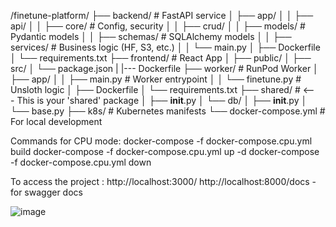 /finetune-platform/
├── backend/            # FastAPI service
│   ├── app/
│   │   ├── api/
│   │   ├── core/       # Config, security
│   │   ├── crud/
│   │   ├── models/     # Pydantic models
│   │   ├── schemas/    # SQLAlchemy models
│   │   ├── services/   # Business logic (HF, S3, etc.)
│   │   └── main.py
│   ├── Dockerfile
│   └── requirements.txt
├── frontend/           # React App
│   ├── public/
│   ├── src/
│   └── package.json
|    |--- Dockerfile
├── worker/             # RunPod Worker
│   ├── app/
│   │   ├── main.py     # Worker entrypoint
│   │   └── finetune.py # Unsloth logic
│   ├── Dockerfile
│   └── requirements.txt
├── shared/                   # <--- This is your 'shared' package
│   ├── __init__.py
│   └── db/
│       ├── __init__.py
│       └── base.py
├── k8s/                # Kubernetes manifests
└── docker-compose.yml  # For local development


Commands for CPU mode:
docker-compose -f docker-compose.cpu.yml build
docker-compose -f docker-compose.cpu.yml up -d
docker-compose -f docker-compose.cpu.yml down

To access the project :
http://localhost:3000/
http://localhost:8000/docs - for swagger docs

![image](https://github.com/user-attachments/assets/47e7e0fb-3790-44f6-b68c-49d34c495e05)


